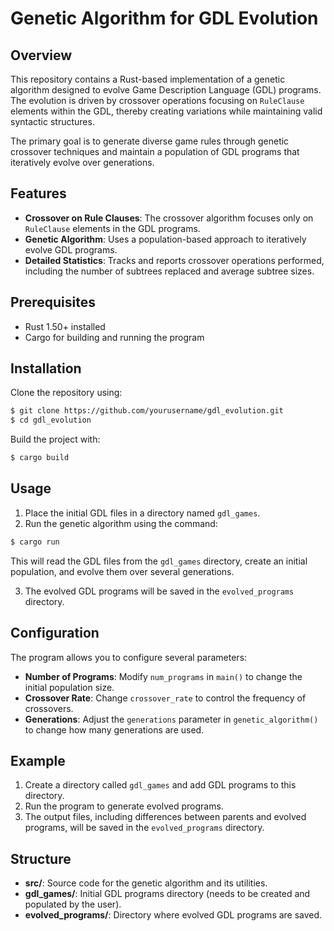 # Genetic Algorithm for GDL Evolution

## Overview
This repository contains a Rust-based implementation of a genetic algorithm designed to evolve Game Description Language (GDL) programs. The evolution is driven by crossover operations focusing on `RuleClause` elements within the GDL, thereby creating variations while maintaining valid syntactic structures.

The primary goal is to generate diverse game rules through genetic crossover techniques and maintain a population of GDL programs that iteratively evolve over generations.

## Features
- **Crossover on Rule Clauses**: The crossover algorithm focuses only on `RuleClause` elements in the GDL programs.
- **Genetic Algorithm**: Uses a population-based approach to iteratively evolve GDL programs.
- **Detailed Statistics**: Tracks and reports crossover operations performed, including the number of subtrees replaced and average subtree sizes.

## Prerequisites
- Rust 1.50+ installed
- Cargo for building and running the program

## Installation
Clone the repository using:
```bash
$ git clone https://github.com/yourusername/gdl_evolution.git
$ cd gdl_evolution
```

Build the project with:
```bash
$ cargo build 
```

## Usage

1. Place the initial GDL files in a directory named `gdl_games`.
2. Run the genetic algorithm using the command:

```bash
$ cargo run
```

This will read the GDL files from the `gdl_games` directory, create an initial population, and evolve them over several generations.

3. The evolved GDL programs will be saved in the `evolved_programs` directory.

## Configuration
The program allows you to configure several parameters:
- **Number of Programs**: Modify `num_programs` in `main()` to change the initial population size.
- **Crossover Rate**: Change `crossover_rate` to control the frequency of crossovers.
- **Generations**: Adjust the `generations` parameter in `genetic_algorithm()` to change how many generations are used.

## Example
1. Create a directory called `gdl_games` and add GDL programs to this directory.
2. Run the program to generate evolved programs.
3. The output files, including differences between parents and evolved programs, will be saved in the `evolved_programs` directory.

## Structure
- **src/**: Source code for the genetic algorithm and its utilities.
- **gdl_games/**: Initial GDL programs directory (needs to be created and populated by the user).
- **evolved_programs/**: Directory where evolved GDL programs are saved.
